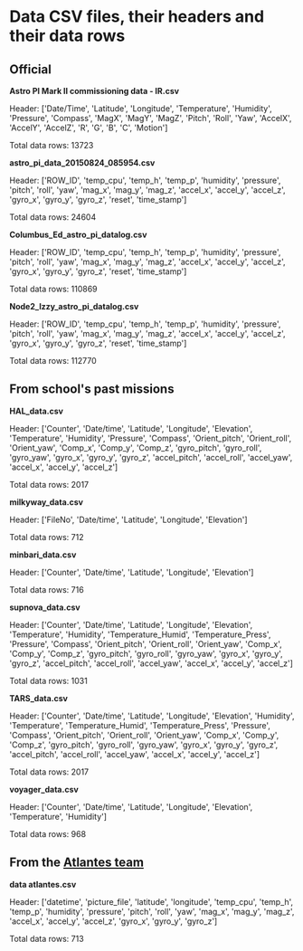 # Data CSV files, their headers and their data rows 
## Official
**Astro PI Mark II commissioning data - IR.csv**


Header:
['Date/Time', 'Latitude', 'Longitude', 'Temperature', 'Humidity', 'Pressure', 'Compass', 'MagX', 'MagY', 'MagZ', 'Pitch', 'Roll', 'Yaw', 'AccelX', 'AccelY', 'AccelZ', 'R', 'G', 'B', 'C', 'Motion']


Total data rows: 13723


**astro_pi_data_20150824_085954.csv**


Header:
['ROW_ID', 'temp_cpu', 'temp_h', 'temp_p', 'humidity', 'pressure', 'pitch', 'roll', 'yaw', 'mag_x', 'mag_y', 'mag_z', 'accel_x', 'accel_y', 'accel_z', 'gyro_x', 'gyro_y', 'gyro_z', 'reset', 'time_stamp']


Total data rows: 24604


**Columbus_Ed_astro_pi_datalog.csv**


Header:
['ROW_ID', 'temp_cpu', 'temp_h', 'temp_p', 'humidity', 'pressure', 'pitch', 'roll', 'yaw', 'mag_x', 'mag_y', 'mag_z', 'accel_x', 'accel_y', 'accel_z', 'gyro_x', 'gyro_y', 'gyro_z', 'reset', 'time_stamp']


Total data rows: 110869


**Node2_Izzy_astro_pi_datalog.csv**


Header:
['ROW_ID', 'temp_cpu', 'temp_h', 'temp_p', 'humidity', 'pressure', 'pitch', 'roll', 'yaw', 'mag_x', 'mag_y', 'mag_z', 'accel_x', 'accel_y', 'accel_z', 'gyro_x', 'gyro_y', 'gyro_z', 'reset', 'time_stamp']


Total data rows: 112770


## From school's past missions
**HAL_data.csv**


Header:
['Counter', 'Date/time', 'Latitude', 'Longitude', 'Elevation', 'Temperature', 'Humidity', 'Pressure', 'Compass', 'Orient_pitch', 'Orient_roll', 'Orient_yaw', 'Comp_x', 'Comp_y', 'Comp_z', 'gyro_pitch', 'gyro_roll', 'gyro_yaw', 'gyro_x', 'gyro_y', 'gyro_z', 'accel_pitch', 'accel_roll', 'accel_yaw', 'accel_x', 'accel_y', 'accel_z']


Total data rows: 2017


**milkyway_data.csv**


Header:
['FileNo', 'Date/time', 'Latitude', 'Longitude', 'Elevation']


Total data rows: 712


**minbari_data.csv**


Header:
['Counter', 'Date/time', 'Latitude', 'Longitude', 'Elevation']


Total data rows: 716




**supnova_data.csv**


Header:
['Counter', 'Date/time', 'Latitude', 'Longitude', 'Elevation', 'Temperature', 'Humidity', 'Temperature_Humid', 'Temperature_Press', 'Pressure', 'Compass', 'Orient_pitch', 'Orient_roll', 'Orient_yaw', 'Comp_x', 'Comp_y', 'Comp_z', 'gyro_pitch', 'gyro_roll', 'gyro_yaw', 'gyro_x', 'gyro_y', 'gyro_z', 'accel_pitch', 'accel_roll', 'accel_yaw', 'accel_x', 'accel_y', 'accel_z']


Total data rows: 1031


**TARS_data.csv**


Header:
['Counter', 'Date/time', 'Latitude', 'Longitude', 'Elevation', 'Humidity', 'Temperature', 'Temperature_Humid', 'Temperature_Press', 'Pressure', 'Compass', 'Orient_pitch', 'Orient_roll', 'Orient_yaw', 'Comp_x', 'Comp_y', 'Comp_z', 'gyro_pitch', 'gyro_roll', 'gyro_yaw', 'gyro_x', 'gyro_y', 'gyro_z', 'accel_pitch', 'accel_roll', 'accel_yaw', 'accel_x', 'accel_y', 'accel_z']


Total data rows: 2017


**voyager_data.csv**


Header:
['Counter', 'Date/time', 'Latitude', 'Longitude', 'Elevation', 'Temperature', 'Humidity']


Total data rows: 968

## From the [Atlantes team](https://github.com/niubit/astropi_atlantes_2021-2022)
**data atlantes.csv**


Header:
['datetime', 'picture_file', 'latitude', 'longitude', 'temp_cpu', 'temp_h', 'temp_p', 'humidity', 'pressure', 'pitch', 'roll', 'yaw', 'mag_x', 'mag_y', 'mag_z', 'accel_x', 'accel_y', 'accel_z', 'gyro_x', 'gyro_y', 'gyro_z']


Total data rows: 713
